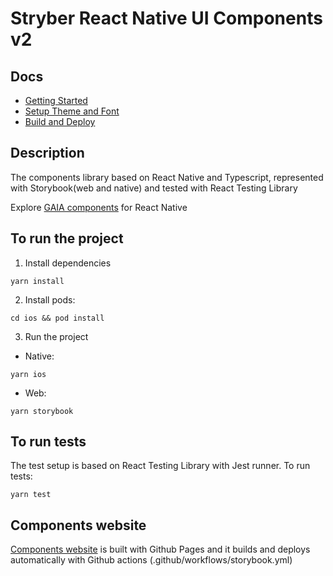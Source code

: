 # Stryber React Native UI Components v2

## Docs

* [Getting Started](https://github.com/stryberventures/stryber-react-native-ui-components-v2/wiki/1.-Getting-started)
* [Setup Theme and Font](https://github.com/stryberventures/stryber-react-native-ui-components-v2/wiki/2.-Theme)
* [Build and Deploy](https://github.com/stryberventures/stryber-react-native-ui-components-v2/wiki/3.-Build-and-Deploy)

## Description

The components library based on React Native and Typescript, represented with Storybook(web and native) and
tested with React Testing Library

Explore [GAIA components](https://stryberventures.github.io/stryber-react-native-ui-components-v2/) for React Native

## To run the project

1) Install dependencies

```shell script
yarn install
```

2) Install pods:

```shell script
cd ios && pod install
```

3) Run the project

* Native:

```shell script
yarn ios
```

* Web:

```shell script
yarn storybook
```

## To run tests

The test setup is based on React Testing Library with Jest runner. To run tests:
```shell script
yarn test 
```

## Components website

[Components website](https://stryberventures.github.io/stryber-react-native-ui-components-v2/) is built with Github Pages and it builds and deploys automatically
with Github actions (.github/workflows/storybook.yml)
